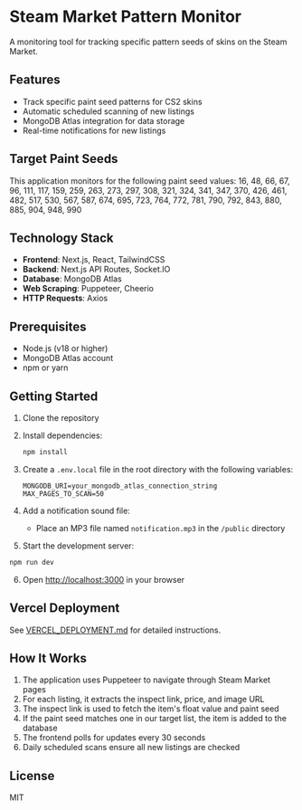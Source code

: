 # Steam Market Pattern Monitor

A monitoring tool for tracking specific pattern seeds of skins on the Steam Market.

## Features

- Track specific paint seed patterns for CS2 skins
- Automatic scheduled scanning of new listings
- MongoDB Atlas integration for data storage
- Real-time notifications for new listings

## Target Paint Seeds

This application monitors for the following paint seed values:
16, 48, 66, 67, 96, 111, 117, 159, 259, 263, 273, 297, 308, 321, 324, 341, 347, 370, 426, 461, 482, 517, 530, 567, 587, 674, 695, 723, 764, 772, 781, 790, 792, 843, 880, 885, 904, 948, 990

## Technology Stack

- **Frontend**: Next.js, React, TailwindCSS
- **Backend**: Next.js API Routes, Socket.IO
- **Database**: MongoDB Atlas
- **Web Scraping**: Puppeteer, Cheerio
- **HTTP Requests**: Axios

## Prerequisites

- Node.js (v18 or higher)
- MongoDB Atlas account
- npm or yarn

## Getting Started

1. Clone the repository
2. Install dependencies:
   ```bash
   npm install
   ```
3. Create a `.env.local` file in the root directory with the following variables:
   ```
   MONGODB_URI=your_mongodb_atlas_connection_string
   MAX_PAGES_TO_SCAN=50
   ```

4. Add a notification sound file:
   - Place an MP3 file named `notification.mp3` in the `/public` directory

5. Start the development server:
```bash
npm run dev
```

6. Open [http://localhost:3000](http://localhost:3000) in your browser

## Vercel Deployment

See [VERCEL_DEPLOYMENT.md](./VERCEL_DEPLOYMENT.md) for detailed instructions.

## How It Works

1. The application uses Puppeteer to navigate through Steam Market pages
2. For each listing, it extracts the inspect link, price, and image URL
3. The inspect link is used to fetch the item's float value and paint seed
4. If the paint seed matches one in our target list, the item is added to the database
5. The frontend polls for updates every 30 seconds
6. Daily scheduled scans ensure all new listings are checked

## License

MIT
